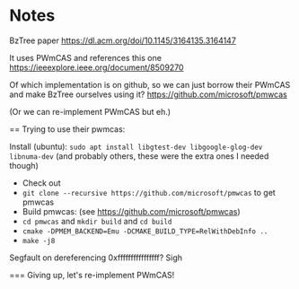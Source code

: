 # Notes

BzTree paper https://dl.acm.org/doi/10.1145/3164135.3164147

It uses PWmCAS and references this one https://ieeexplore.ieee.org/document/8509270

Of which implementation is on github, so we can just borrow their PWmCAS and make BzTree ourselves using it? https://github.com/microsoft/pmwcas

(Or we can re-implement PWmCAS but eh.)

== Trying to use their pwmcas:

Install (ubuntu): `sudo apt install libgtest-dev libgoogle-glog-dev libnuma-dev` (and probably others, these were the extra ones I needed though)

* Check out
* `git clone --recursive https://github.com/microsoft/pmwcas` to get pmwcas
* Build pmwcas: (see https://github.com/microsoft/pmwcas)
* `cd pmwcas` and `mkdir build` and `cd build`
* `cmake -DPMEM_BACKEND=Emu -DCMAKE_BUILD_TYPE=RelWithDebInfo ..`
* `make -j8`

Segfault on dereferencing 0xffffffffffffffff? Sigh

=== Giving up, let's re-implement PWmCAS!

